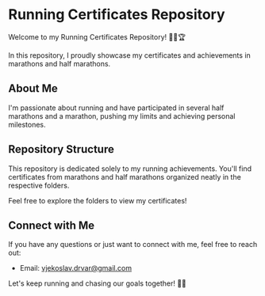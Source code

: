 # Running Certificates Repository

Welcome to my Running Certificates Repository! 🏃‍♂️🏆

In this repository, I proudly showcase my certificates and achievements in marathons and half marathons.

## About Me

I'm passionate about running and have participated in several half marathons and a marathon, pushing my limits and achieving personal milestones.

## Repository Structure

This repository is dedicated solely to my running achievements. You'll find certificates from marathons and half marathons organized neatly in the respective folders.

Feel free to explore the folders to view my certificates!

## Connect with Me

If you have any questions or just want to connect with me, feel free to reach out:

- Email: [vjekoslav.drvar@gmail.com](mailto:vjekoslav.drvar@gmail.com)

Let's keep running and chasing our goals together! 🏅👟
